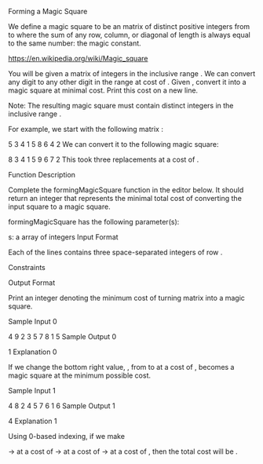 Forming a Magic Square


We define a magic square to be an  matrix of distinct positive integers from  to  where the sum of any row, column, or diagonal of length  is always equal to the same number: the magic constant.

https://en.wikipedia.org/wiki/Magic_square

You will be given a  matrix  of integers in the inclusive range . We can convert any digit  to any other digit  in the range  at cost of . Given , convert it into a magic square at minimal cost. Print this cost on a new line.

Note: The resulting magic square must contain distinct integers in the inclusive range .

For example, we start with the following matrix :

5 3 4
1 5 8
6 4 2
We can convert it to the following magic square:

8 3 4
1 5 9
6 7 2
This took three replacements at a cost of .

Function Description

Complete the formingMagicSquare function in the editor below. It should return an integer that represents the minimal total cost of converting the input square to a magic square.

formingMagicSquare has the following parameter(s):

s: a  array of integers
Input Format

Each of the lines contains three space-separated integers of row .

Constraints

Output Format

Print an integer denoting the minimum cost of turning matrix  into a magic square.

Sample Input 0

4 9 2
3 5 7
8 1 5
Sample Output 0

1
Explanation 0

If we change the bottom right value, , from  to  at a cost of ,  becomes a magic square at the minimum possible cost.

Sample Input 1

4 8 2
4 5 7
6 1 6
Sample Output 1

4
Explanation 1

Using 0-based indexing, if we make

-> at a cost of 
-> at a cost of 
-> at a cost of ,
then the total cost will be .
